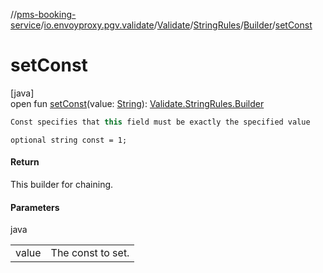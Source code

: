 //[pms-booking-service](../../../../../index.md)/[io.envoyproxy.pgv.validate](../../../index.md)/[Validate](../../index.md)/[StringRules](../index.md)/[Builder](index.md)/[setConst](set-const.md)

# setConst

[java]\
open fun [setConst](set-const.md)(value: [String](https://docs.oracle.com/en/java/javase/23/docs/api/java.base/java/lang/String.html)): [Validate.StringRules.Builder](index.md)

```kotlin
Const specifies that this field must be exactly the specified value

```
`optional string const = 1;`

#### Return

This builder for chaining.

#### Parameters

java

| | |
|---|---|
| value | The const to set. |